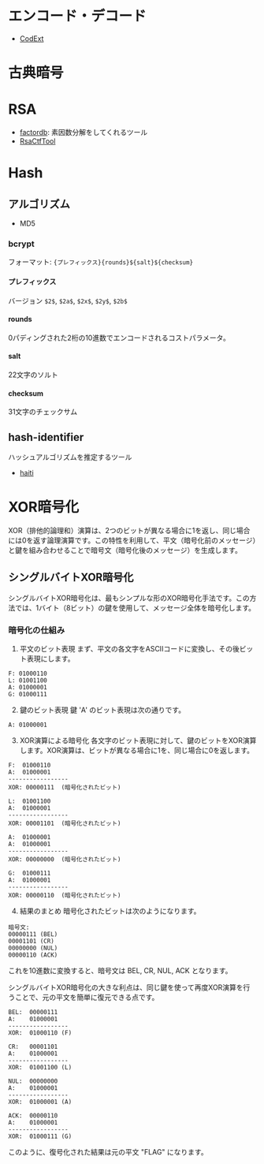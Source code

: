 # エンコード・デコード

- [CodExt](https://github.com/dhondta/python-codext)

# 古典暗号

# RSA

- [factordb](http://www.factordb.com/): 素因数分解をしてくれるツール
- [RsaCtfTool](https://github.com/RsaCtfTool/RsaCtfTool)

# Hash

## アルゴリズム

- MD5

### bcrypt

フォーマット: `{プレフィックス}{rounds}${salt}${checksum}`

#### プレフィックス

バージョン
`$2$`, `$2a$`, `$2x$`, `$2y$`, `$2b$`

#### rounds

0パディングされた2桁の10進数でエンコードされるコストパラメータ。

#### salt

22文字のソルト

#### checksum

31文字のチェックサム

## hash-identifier

ハッシュアルゴリズムを推定するツール

- [haiti](https://github.com/noraj/haiti)

# XOR暗号化

XOR（排他的論理和）演算は、2つのビットが異なる場合に1を返し、同じ場合には0を返す論理演算です。この特性を利用して、平文（暗号化前のメッセージ）と鍵を組み合わせることで暗号文（暗号化後のメッセージ）を生成します。

## シングルバイトXOR暗号化

シングルバイトXOR暗号化は、最もシンプルな形のXOR暗号化手法です。この方法では、1バイト（8ビット）の鍵を使用して、メッセージ全体を暗号化します。

### 暗号化の仕組み

1. 平文のビット表現
まず、平文の各文字をASCIIコードに変換し、その後ビット表現にします。

```text
F: 01000110
L: 01001100
A: 01000001
G: 01000111
```

2. 鍵のビット表現
鍵 'A' のビット表現は次の通りです。

```text
A: 01000001
```

3. XOR演算による暗号化
各文字のビット表現に対して、鍵のビットをXOR演算します。XOR演算は、ビットが異なる場合に1を、同じ場合に0を返します。

```text
F:  01000110
A:  01000001
-----------------
XOR: 00000111  (暗号化されたビット)

L:  01001100
A:  01000001
-----------------
XOR: 00001101  (暗号化されたビット)

A:  01000001
A:  01000001
-----------------
XOR: 00000000  (暗号化されたビット)

G:  01000111
A:  01000001
-----------------
XOR: 00000110  (暗号化されたビット)
```

4. 結果のまとめ
暗号化されたビットは次のようになります。

```text
暗号文:
00000111 (BEL)
00001101 (CR)
00000000 (NUL)
00000110 (ACK)
```

これを10進数に変換すると、暗号文は BEL, CR, NUL, ACK となります。

シングルバイトXOR暗号化の大きな利点は、同じ鍵を使って再度XOR演算を行うことで、元の平文を簡単に復元できる点です。

```text
BEL:  00000111
A:    01000001
-----------------
XOR:  01000110 (F)

CR:   00001101
A:    01000001
-----------------
XOR:  01001100 (L)

NUL:  00000000
A:    01000001
-----------------
XOR:  01000001 (A)

ACK:  00000110
A:    01000001
-----------------
XOR:  01000111 (G)
```

このように、復号化された結果は元の平文 "FLAG" になります。